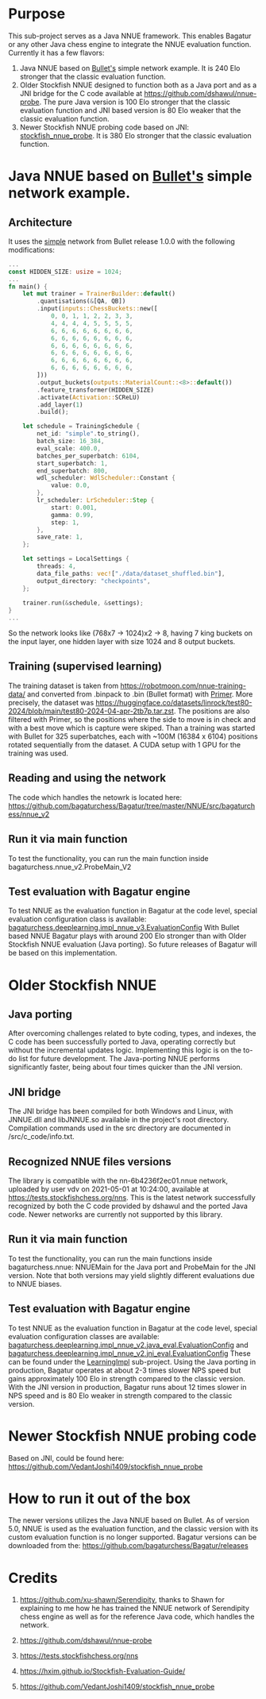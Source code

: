 # Purpose

This sub-project serves as a Java NNUE framework. This enables Bagatur or any other Java chess engine to integrate the NNUE evaluation function.
Currently it has a few flavors:
1. Java NNUE based on <a href="https://github.com/jw1912/bullet">Bullet's</a> simple network example. It is 240 Elo stronger that the classic evaluation function.
2. Older Stockfish NNUE designed to function both as a Java port and as a JNI bridge for the C code available at https://github.com/dshawul/nnue-probe. The pure Java version is 100 Elo stronger that the classic evaluation function and JNI based version is 80 Elo weaker that the classic evaluation function. 
3. Newer Stockfish NNUE probing code based on JNI: <a href="https://github.com/VedantJoshi1409/stockfish_nnue_probe">stockfish_nnue_probe</a>. It is 380 Elo stronger that the classic evaluation function.

# Java NNUE based on <a href="https://github.com/jw1912/bullet">Bullet's</a> simple network example.

## Architecture
It uses the <a href="https://github.com/jw1912/bullet/blob/main/examples/simple.rs">simple</a> network from Bullet release 1.0.0 with the following modifications:
```Rust
...
const HIDDEN_SIZE: usize = 1024;
...
fn main() {
    let mut trainer = TrainerBuilder::default()
        .quantisations(&[QA, QB])
        .input(inputs::ChessBuckets::new([
            0, 0, 1, 1, 2, 2, 3, 3,
            4, 4, 4, 4, 5, 5, 5, 5,
            6, 6, 6, 6, 6, 6, 6, 6,
            6, 6, 6, 6, 6, 6, 6, 6,
            6, 6, 6, 6, 6, 6, 6, 6,
            6, 6, 6, 6, 6, 6, 6, 6,
            6, 6, 6, 6, 6, 6, 6, 6,
            6, 6, 6, 6, 6, 6, 6, 6,
        ]))
        .output_buckets(outputs::MaterialCount::<8>::default())
        .feature_transformer(HIDDEN_SIZE)
        .activate(Activation::SCReLU)
        .add_layer(1)
        .build();

    let schedule = TrainingSchedule {
        net_id: "simple".to_string(),
        batch_size: 16_384,
        eval_scale: 400.0,
        batches_per_superbatch: 6104,
        start_superbatch: 1,
        end_superbatch: 800,
        wdl_scheduler: WdlScheduler::Constant {
            value: 0.0,
        },
        lr_scheduler: LrScheduler::Step {
            start: 0.001,
            gamma: 0.99,
            step: 1,
        },
        save_rate: 1,
    };

    let settings = LocalSettings {
        threads: 4,
        data_file_paths: vec!["./data/dataset_shuffled.bin"],
        output_directory: "checkpoints",
    };
	
    trainer.run(&schedule, &settings);
}
...
```
So the network looks like (768x7 -> 1024)x2 -> 8, having 7 king buckets on the input layer, one hidden layer with size 1024 and 8 output buckets.

## Training (supervised learning)
The training dataset is taken from https://robotmoon.com/nnue-training-data/ and converted from .binpack to .bin (Bullet format) with <a href="https://github.com/PGG106/Primer">Primer</a>.
More precisely, the dataset was https://huggingface.co/datasets/linrock/test80-2024/blob/main/test80-2024-04-apr-2tb7p.tar.zst.
The positions are also filtered with Primer, so the positions where the side to move is in check and with a best move which is capture were skiped.
Than a training was started with Bullet for 325 superbatches, each with ~100M (16384 x 6104) positions rotated sequentially from the dataset.
A CUDA setup with 1 GPU for the training was used.

## Reading and using the network
The code which handles the netowrk is located here: https://github.com/bagaturchess/Bagatur/tree/master/NNUE/src/bagaturchess/nnue_v2

## Run it via main function
To test the functionality, you can run the main function inside bagaturchess.nnue_v2.ProbeMain_V2

## Test evaluation with Bagatur engine

To test NNUE as the evaluation function in Bagatur at the code level, special evaluation configuration class is available:
<a href="https://github.com/bagaturchess/Bagatur/tree/master/LearningImpl/src/bagaturchess/deeplearning/impl_nnue_v3">bagaturchess.deeplearning.impl_nnue_v3.EvaluationConfig</a>
With Bullet based NNUE Bagatur plays with around 200 Elo stronger than with Older Stockfish NNUE evaluation (Java porting).
So future releases of Bagatur will be based on this implementation.

# Older Stockfish NNUE

## Java porting

After overcoming challenges related to byte coding, types, and indexes, the C code has been successfully ported to Java, operating correctly but without the incremental updates logic.
Implementing this logic is on the to-do list for future development. The Java-porting NNUE performs significantly faster, being about four times quicker than the JNI version.

## JNI bridge

The JNI bridge has been compiled for both Windows and Linux, with JNNUE.dll and libJNNUE.so available in the project's root directory. Compilation commands used in the src directory are documented in /src/c_code/info.txt.

## Recognized NNUE files versions

The library is compatible with the nn-6b4236f2ec01.nnue network, uploaded by user vdv on 2021-05-01 at 10:24:00, available at https://tests.stockfishchess.org/nns. This is the latest network successfully recognized by both the C code provided by dshawul and the ported Java code. Newer networks are currently not supported by this library.

## Run it via main function

To test the functionality, you can run the main functions inside bagaturchess.nnue: NNUEMain for the Java port and ProbeMain for the JNI version. Note that both versions may yield slightly different evaluations due to NNUE biases.

## Test evaluation with Bagatur engine

To test NNUE as the evaluation function in Bagatur at the code level, special evaluation configuration classes are available:
<a href="https://github.com/bagaturchess/Bagatur/blob/master/LearningImpl/src/bagaturchess/deeplearning/impl_nnue_v2/java_eval/EvaluationConfig.java/">bagaturchess.deeplearning.impl_nnue_v2.java_eval.EvaluationConfig</a>
and
<a href="https://github.com/bagaturchess/Bagatur/blob/master/LearningImpl/src/bagaturchess/deeplearning/impl_nnue_v2/jni_eval/EvaluationConfig.java/">bagaturchess.deeplearning.impl_nnue_v2.jni_eval.EvaluationConfig</a>
These can be found under the <a href="https://github.com/bagaturchess/Bagatur/tree/master/LearningImpl">LearningImpl</a> sub-project.
Using the Java porting in production, Bagatur operates at about 2-3 times slower NPS speed but gains approximately 100 Elo in strength compared to the classic version. With the JNI version in production, Bagatur runs about 12 times slower in NPS speed and is 80 Elo weaker in strength compared to the classic version.

# Newer Stockfish NNUE probing code

Based on JNI, could be found here: https://github.com/VedantJoshi1409/stockfish_nnue_probe

# How to run it out of the box

The newer versions utilizes the Java NNUE based on Bullet.
As of version 5.0, NNUE is used as the evaluation function, and the classic version with its custom evaluation function is no longer supported.
Bagatur versions can be downloaded from the: https://github.com/bagaturchess/Bagatur/releases

# Credits

1. https://github.com/xu-shawn/Serendipity, thanks to Shawn for explaining to me how he has trained the NNUE network of Serendipity chess engine as well as for the reference Java code, which handles the network.

2. https://github.com/dshawul/nnue-probe

3. https://tests.stockfishchess.org/nns

4. https://hxim.github.io/Stockfish-Evaluation-Guide/

5. https://github.com/VedantJoshi1409/stockfish_nnue_probe




